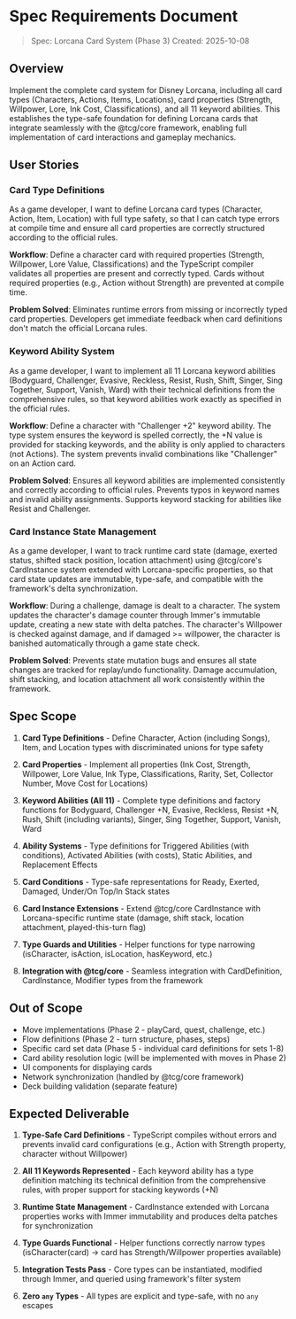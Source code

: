 # Spec Requirements Document

> Spec: Lorcana Card System (Phase 3)
> Created: 2025-10-08

## Overview

Implement the complete card system for Disney Lorcana, including all card types (Characters, Actions, Items, Locations), card properties (Strength, Willpower, Lore, Ink Cost, Classifications), and all 11 keyword abilities. This establishes the type-safe foundation for defining Lorcana cards that integrate seamlessly with the @tcg/core framework, enabling full implementation of card interactions and gameplay mechanics.

## User Stories

### Card Type Definitions

As a game developer, I want to define Lorcana card types (Character, Action, Item, Location) with full type safety, so that I can catch type errors at compile time and ensure all card properties are correctly structured according to the official rules.

**Workflow**: Define a character card with required properties (Strength, Willpower, Lore Value, Classifications) and the TypeScript compiler validates all properties are present and correctly typed. Cards without required properties (e.g., Action without Strength) are prevented at compile time.

**Problem Solved**: Eliminates runtime errors from missing or incorrectly typed card properties. Developers get immediate feedback when card definitions don't match the official Lorcana rules.

### Keyword Ability System

As a game developer, I want to implement all 11 Lorcana keyword abilities (Bodyguard, Challenger, Evasive, Reckless, Resist, Rush, Shift, Singer, Sing Together, Support, Vanish, Ward) with their technical definitions from the comprehensive rules, so that keyword abilities work exactly as specified in the official rules.

**Workflow**: Define a character with "Challenger +2" keyword ability. The type system ensures the keyword is spelled correctly, the +N value is provided for stacking keywords, and the ability is only applied to characters (not Actions). The system prevents invalid combinations like "Challenger" on an Action card.

**Problem Solved**: Ensures all keyword abilities are implemented consistently and correctly according to official rules. Prevents typos in keyword names and invalid ability assignments. Supports keyword stacking for abilities like Resist and Challenger.

### Card Instance State Management

As a game developer, I want to track runtime card state (damage, exerted status, shifted stack position, location attachment) using @tcg/core's CardInstance system extended with Lorcana-specific properties, so that card state updates are immutable, type-safe, and compatible with the framework's delta synchronization.

**Workflow**: During a challenge, damage is dealt to a character. The system updates the character's damage counter through Immer's immutable update, creating a new state with delta patches. The character's Willpower is checked against damage, and if damaged >= willpower, the character is banished automatically through a game state check.

**Problem Solved**: Prevents state mutation bugs and ensures all state changes are tracked for replay/undo functionality. Damage accumulation, shift stacking, and location attachment all work consistently within the framework.

## Spec Scope

1. **Card Type Definitions** - Define Character, Action (including Songs), Item, and Location types with discriminated unions for type safety

2. **Card Properties** - Implement all properties (Ink Cost, Strength, Willpower, Lore Value, Ink Type, Classifications, Rarity, Set, Collector Number, Move Cost for Locations)

3. **Keyword Abilities (All 11)** - Complete type definitions and factory functions for Bodyguard, Challenger +N, Evasive, Reckless, Resist +N, Rush, Shift (including variants), Singer, Sing Together, Support, Vanish, Ward

4. **Ability Systems** - Type definitions for Triggered Abilities (with conditions), Activated Abilities (with costs), Static Abilities, and Replacement Effects

5. **Card Conditions** - Type-safe representations for Ready, Exerted, Damaged, Under/On Top/In Stack states

6. **Card Instance Extensions** - Extend @tcg/core CardInstance with Lorcana-specific runtime state (damage, shift stack, location attachment, played-this-turn flag)

7. **Type Guards and Utilities** - Helper functions for type narrowing (isCharacter, isAction, isLocation, hasKeyword, etc.)

8. **Integration with @tcg/core** - Seamless integration with CardDefinition, CardInstance, Modifier types from the framework

## Out of Scope

- Move implementations (Phase 2 - playCard, quest, challenge, etc.)
- Flow definitions (Phase 2 - turn structure, phases, steps)
- Specific card set data (Phase 5 - individual card definitions for sets 1-8)
- Card ability resolution logic (will be implemented with moves in Phase 2)
- UI components for displaying cards
- Network synchronization (handled by @tcg/core framework)
- Deck building validation (separate feature)

## Expected Deliverable

1. **Type-Safe Card Definitions** - TypeScript compiles without errors and prevents invalid card configurations (e.g., Action with Strength property, character without Willpower)

2. **All 11 Keywords Represented** - Each keyword ability has a type definition matching its technical definition from the comprehensive rules, with proper support for stacking keywords (+N)

3. **Runtime State Management** - CardInstance extended with Lorcana properties works with Immer immutability and produces delta patches for synchronization

4. **Type Guards Functional** - Helper functions correctly narrow types (isCharacter(card) → card has Strength/Willpower properties available)

5. **Integration Tests Pass** - Core types can be instantiated, modified through Immer, and queried using framework's filter system

6. **Zero `any` Types** - All types are explicit and type-safe, with no `any` escapes

